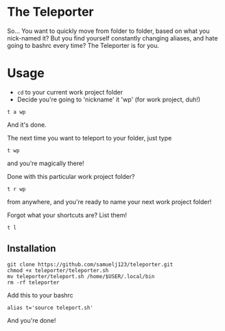 # The Teleporter
So... You want to quickly move from folder to folder, based on what you nick-named it?
But you find yourself constantly changing aliases, and hate going to bashrc every time?
The Teleporter is for you. 

# Usage
* `cd` to your current work project folder
* Decide you're going to 'nickname' it 'wp' (for work project, duh!)
```
t a wp
```
And it's done.

The next time you want to teleport to your folder, just type 
``` 
t wp
```
and you're magically there! 


Done with this particular work project folder? 
```
t r wp
``` 
from anywhere, and you're ready to name your next work project folder!

Forgot what your shortcuts are? List them!
``` 
t l
```

## Installation
```
git clone https://github.com/samuelj123/teleporter.git
chmod +x teleporter/teleporter.sh
mv teleporter/teleport.sh /home/$USER/.local/bin
rm -rf teleporter
```

Add this to your bashrc
```
alias t='source teleport.sh'
```
And you're done!

